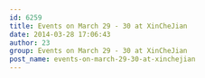 ```yaml
---
id: 6259
title: Events on March 29 - 30 at XinCheJian
date: 2014-03-28 17:06:43
author: 23
group: Events on March 29 - 30 at XinCheJian
post_name: events-on-march-29-30-at-xinchejian
---
```


